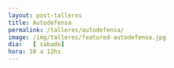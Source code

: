 ```yaml
---
layout: post-talleres
title: Autodefensa
permalink: /talleres/autodefensa/
image: /img/talleres/featured-autodefensa.jpg
dia:   [ sabado]
hora: 10 a 12hs
---
```

